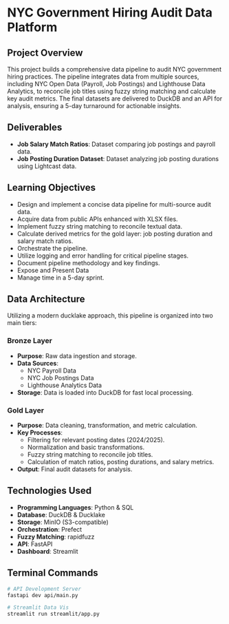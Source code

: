 # NYC Government Hiring Audit Data Platform

## Project Overview
This project builds a comprehensive data pipeline to audit NYC government hiring practices. The pipeline integrates data from multiple sources, including NYC Open Data (Payroll, Job Postings) and Lighthouse Data Analytics, to reconcile job titles using fuzzy string matching and calculate key audit metrics. The final datasets are delivered to DuckDB and an API for analysis, ensuring a 5-day turnaround for actionable insights.

## Deliverables
- **Job Salary Match Ratios**: Dataset comparing job postings and payroll data.
- **Job Posting Duration Dataset**: Dataset analyzing job posting durations using Lightcast data.

## Learning Objectives
- Design and implement a concise data pipeline for multi-source audit data.
- Acquire data from public APIs enhanced with XLSX files.
- Implement fuzzy string matching to reconcile textual data.
- Calculate derived metrics for the gold layer: job posting duration and salary match ratios.
- Orchestrate the pipeline.
- Utilize logging and error handling for critical pipeline stages.
- Document pipeline methodology and key findings.
- Expose and Present Data
- Manage time in a 5-day sprint.

## Data Architecture
Utilizing a modern ducklake approach, this pipeline is organized into two main tiers:

### Bronze Layer
- **Purpose**: Raw data ingestion and storage.
- **Data Sources**:
  - NYC Payroll Data
  - NYC Job Postings Data
  - Lighthouse Analytics Data
- **Storage**: Data is loaded into DuckDB for fast local processing.

### Gold Layer
- **Purpose**: Data cleaning, transformation, and metric calculation.
- **Key Processes**:
  - Filtering for relevant posting dates (2024/2025).
  - Normalization and basic transformations.
  - Fuzzy string matching to reconcile job titles.
  - Calculation of match ratios, posting durations, and salary metrics.
- **Output**: Final audit datasets for analysis.

## Technologies Used
- **Programming Languages**: Python & SQL
- **Database**: DuckDB & Ducklake
- **Storage**: MinIO (S3-compatible)
- **Orchestration**: Prefect
- **Fuzzy Matching**: rapidfuzz
- **API**: FastAPI 
- **Dashboard**: Streamlit

## Terminal Commands

```bash
# API Development Server
fastapi dev api/main.py
```

```bash
# Streamlit Data Vis
streamlit run streamlit/app.py